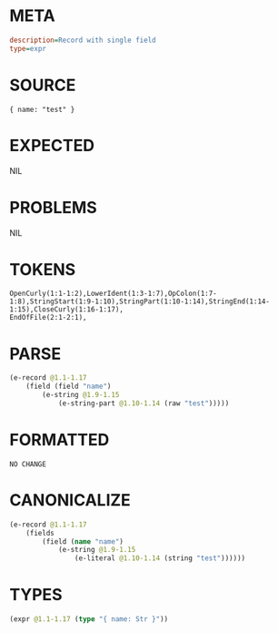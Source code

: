 # META
~~~ini
description=Record with single field
type=expr
~~~
# SOURCE
~~~roc
{ name: "test" }
~~~
# EXPECTED
NIL
# PROBLEMS
NIL
# TOKENS
~~~zig
OpenCurly(1:1-1:2),LowerIdent(1:3-1:7),OpColon(1:7-1:8),StringStart(1:9-1:10),StringPart(1:10-1:14),StringEnd(1:14-1:15),CloseCurly(1:16-1:17),
EndOfFile(2:1-2:1),
~~~
# PARSE
~~~clojure
(e-record @1.1-1.17
	(field (field "name")
		(e-string @1.9-1.15
			(e-string-part @1.10-1.14 (raw "test")))))
~~~
# FORMATTED
~~~roc
NO CHANGE
~~~
# CANONICALIZE
~~~clojure
(e-record @1.1-1.17
	(fields
		(field (name "name")
			(e-string @1.9-1.15
				(e-literal @1.10-1.14 (string "test"))))))
~~~
# TYPES
~~~clojure
(expr @1.1-1.17 (type "{ name: Str }"))
~~~
